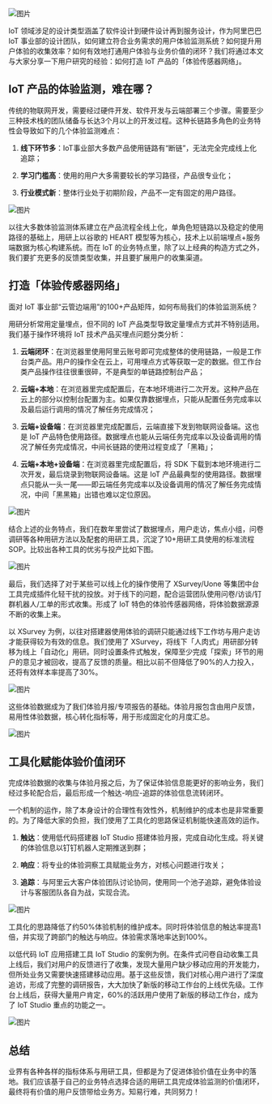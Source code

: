 ![图片](https://cdn.wallleap.cn/img/pic/illustrtion/202211091338763.gif)

IoT 领域涉足的设计类型涵盖了软件设计到硬件设计再到服务设计，作为阿里巴巴 IoT 事业部的设计团队，如何建立符合业务需求的用户体验监测系统？如何提升用户体验的收集效率？如何有效地打通用户体验与业务价值的闭环？我们将通过本文与大家分享一下用户研究的经验：如何打造 IoT 产品的「体验传感器网络」。


## IoT 产品的体验监测，难在哪？

传统的物联网开发，需要经过硬件开发、软件开发与云端部署三个步骤。需要至少三种技术栈的团队储备与长达3个月以上的开发过程。这种长链路多角色的业务特性会导致如下的几个体验监测难点：

1.  **线下环节多**：IoT事业部大多数产品使用链路有“断链”，无法完全完成线上化追踪；
    
2.  **学习门槛高**：使用的用户大多需要较长的学习路径，产品很专业化；
    
3.  **行业模式新**：整体行业处于初期阶段，产品不一定有固定的用户路径。
    

![图片](https://cdn.wallleap.cn/img/pic/illustrtion/202211091338764.png)

以往大多数体验监测体系建立在产品流程全线上化，单角色短链路以及稳定的使用路径的基础上，用研上以谷歌的 HEART 模型等为核心，技术上以前端埋点+服务端数据为核心构建系统。而在 IoT 的业务特点里，除了以上经典的构造方式之外，我们要扩充更多的反馈类型收集，并且要扩展用户的收集渠道。


## 打造「体验传感器网络」

面对 IoT 事业部“云管边端用”的100+产品矩阵，如何布局我们的体验监测系统？

用研分析常用定量埋点，但不同的 IoT 产品类型导致定量埋点方式并不特别适用。我们基于操作环境将 IoT 技术产品买埋点问题分类分析：

1.  **云端闭环**：在浏览器里使用阿里云账号即可完成整体的使用链路，一般是工作台类产品。用户的操作全在云上，可用埋点方式等获取一定的数据。但工作台类产品操作往往很重很碎，不是典型的单链路控制台产品；
    
2.  **云端+本地**：在浏览器里完成配置后，在本地环境进行二次开发。这种产品在云上的部分以控制台配置为主。如果仅靠数据埋点，只能从配置任务完成率以及最后运行调用的情况了解任务完成情况；
    
3.  **云端+设备端**：在浏览器里完成配置后，云端直接下发到物联网设备端。这也是 IoT 产品特色使用路径。数据埋点也能从云端任务完成率以及设备调用的情况了解任务完成情况，中间长链路的使用过程变成了「黑箱」；
    
4.  **云端+本地+设备端**：在浏览器里完成配置后，将 SDK 下载到本地环境进行二次开发，最后烧录到物联网设备端。这是 IoT 产品最典型的使用路径。数据埋点只能从一头一尾——即云端任务完成率以及设备调用的情况了解任务完成情况，中间「黑黑箱」出错也难以定位原因。
    

![图片](https://cdn.wallleap.cn/img/pic/illustrtion/202211091338765.png)

结合上述的业务特点，我们在数年里尝试了数据埋点，用户走访，焦点小组，问卷调研等各种用研方法以及配套的用研工具，沉淀了10+用研工具使用的标准流程 SOP。比较出各种工具的优劣与投产比如下图。

![图片](https://cdn.wallleap.cn/img/pic/illustrtion/202211091338766.png)

最后，我们选择了对于某些可以线上化的操作使用了 XSurvey/Uone 等集团中台工具完成插件化轻干扰的投放。对于线下的问题，配合运营团队使用问卷/访谈/钉群机器人/工单的形式收集。形成了 IoT 特色的体验传感器网络，将体验数据源源不断的收集上来。

以 XSurvey 为例，以往对搭建器使用体验的调研只能通过线下工作坊与用户走访才能获得较为有效的信息。我们使用了 XSurvey，将线下「人肉式」用研部分转移为线上「自动化」用研。同时设置条件式触发，保障至少完成「探索」环节的用户的意见才被回收，提高了反馈的质量。相比以前不但降低了90%的人力投入，还将有效样本率提高了30%。

![图片](https://cdn.wallleap.cn/img/pic/illustrtion/202211091338767.gif)

这些体验数据成为了我们体验月报/专项报告的基础。体验月报包含由用户反馈，易用性体验数据，核心转化指标等，用于形成固定化的月度汇总。

![图片](https://cdn.wallleap.cn/img/pic/illustrtion/202211091338768.png)

## 工具化赋能体验价值闭环

完成体验数据的收集与体验月报之后，为了保证体验信息能更好的影响业务，我们经过多轮配合后，最后形成一个触达-响应-追踪的体验信息流转闭环。

一个机制的运作，除了本身设计的合理性有效性外，机制维护的成本也是非常重要的。为了降低大家的负担，我们使用了工具化的思路保证机制能快速高效的运作。

1.  **触达**：使用低代码搭建器 IoT Studio 搭建体验月报，完成自动化生成。将关键的体验信息以钉钉机器人定期推送到群；
    
2.  **响应**：将专业的体验洞察工具赋能业务方，对核心问题进行攻关；
    
3.  **追踪**：与阿里云大客户体验团队讨论协同，使用同一个池子追踪，避免体验设计与客服团队各自为战，实现合流。
    

![图片](https://cdn.wallleap.cn/img/pic/illustrtion/202211091338769.png)

工具化的思路降低了约50%体验机制的维护成本。同时将体验信息的触达率提高1倍，并实现了跨部门的触达与响应。体验需求落地率达到100%。

以低代码 IoT 应用搭建工具 IoT Studio 的案例为例。在条件式问卷自动收集工具上线后，我们对用户的反馈进行了收集，发现大量用户缺少移动应用的开发能力，但所处业务又需要快速搭建移动应用。基于这些反馈，我们对核心用户进行了深度追访，形成了完整的调研报告，大大加快了新版的移动工作台的上线优先级。工作台上线后，获得大量用户肯定，60%的活跃用户使用了新版的移动工作台，成为了 IoT Studio 重点的功能之一。

![图片](https://cdn.wallleap.cn/img/pic/illustrtion/202211091338770.gif)


## 总结

业界有各种各样的指标体系与用研工具，但都是为了促进体验价值在业务中的落地。我们应该基于自己的业务特点选择合适的用研工具完成体验监测的价值闭环，最终将有价值的用户反馈带给业务方。知易行难，共同努力！